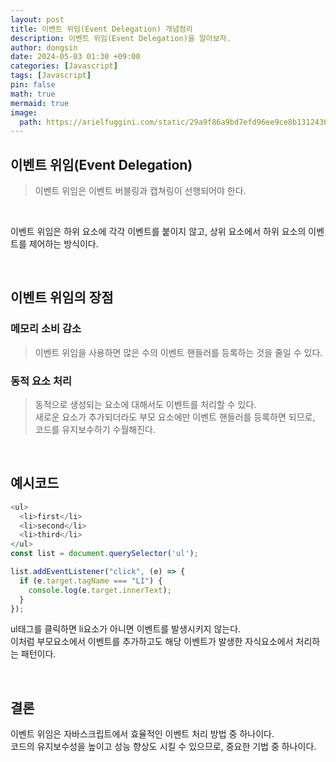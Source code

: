 ```yaml
---
layout: post
title: 이벤트 위임(Event Delegation) 개념정리
description: 이벤트 위임(Event Delegation)을 알아보자.
author: dongsin
date: 2024-05-03 01:30 +09:00
categories: [Javascript]
tags: [Javascript]
pin: false
math: true
mermaid: true
image:
  path: https://arielfuggini.com/static/29a9f86a9bd7efd96ee9ce8b13124303/a41d1/javascript.jpg
---
```


## 이벤트 위임(Event Delegation)
> 이벤트 위임은 이벤트 버블링과 캡쳐링이 선행되어야 한다.
<br />

이벤트 위임은 하위 요소에 각각 이벤트를 붙이지 않고, 상위 요소에서 하위 요소의 이벤트를 제어하는 방식이다.

<br />

## 이벤트 위임의 장점

### 메모리 소비 감소
> 이벤트 위임을 사용하면 많은 수의 이벤트 핸들러를 등록하는 것을 줄일 수 있다.

### 동적 요소 처리
> 동적으로 생성되는 요소에 대해서도 이벤트를 처리할 수 있다. <br />
새로운 요소가 추가되더라도 부모 요소에만 이벤트 핸들러를 등록하면 되므로, 코드를 유지보수하기 수월해진다.

<br />

## 예시코드

```js
<ul>
  <li>first</li>
  <li>second</li>
  <li>third</li>
</ul>
const list = document.querySelector('ul');

list.addEventListener("click", (e) => {
  if (e.target.tagName === "LI") {
    console.log(e.target.innerText);
  }
});

```

ul태그를 클릭하면 li요소가 아니면 이벤트를 발생시키지 않는다. <br />
이처럼 부모요소에서 이벤트를 추가하고도 해당 이벤트가 발생한 자식요소에서 처리하는 패턴이다.

<br />

## 결론

이벤트 위임은 자바스크립트에서 효율적인 이벤트 처리 방법 중 하나이다. <br />
코드의 유지보수성을 높이고 성능 향상도 시킬 수 있으므로, 중요한 기법 중 하나이다.


